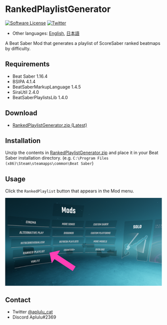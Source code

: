 # RankedPlaylistGenerator

[![Software License](https://img.shields.io/badge/license-MIT-brightgreen.svg)](LICENSE)
[![Twitter](https://img.shields.io/twitter/url?style=social&url=https%3A%2F%2Fgithub.com%2Faplulu%2Franked-playlist-generator)](https://twitter.com/intent/tweet?text=RankedPlaylistGenerator&url=https%3A%2F%2Fgithub.com%2Faplulu%2Franked-playlist-generator)

* Other languages: [English](README.md), [日本語](README.ja.md)

A Beat Saber Mod that generates a playlist of ScoreSaber ranked beatmaps by difficulty.

## Requirements

* Beat Saber 1.16.4
* BSIPA 4.1.4
* BeatSaberMarkupLanguage 1.4.5
* SiraUtil 2.4.0
* BeatSaberPlaylistsLib 1.4.0

## Download

* [RankedPlaylistGenerator.zip (Latest)](https://github.com/aplulu/ranked-playlist-generator/releases/latest/download/RankedPlaylistGenerator.zip)

## Installation

Unzip the contents in [RankedPlaylistGenerator.zip](https://github.com/aplulu/ranked-playlist-generator/releases/latest/download/RankedPlaylistGenerator.zip) and place it in your Beat Saber installation directory. (e.g. `C:\Program Files (x86)\Steam\steamapps\common\Beat Saber`)

## Usage

Click the `RankedPlaylist` button that appears in the Mod menu.

![Usage](usage.png)


## Contact

* Twitter [@aplulu_cat](https://twitter.com/aplulu_cat)
* Discord Aplulu#2369
